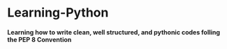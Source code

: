 # Learning-Python

#### Learning how to write clean, well structured, and pythonic codes folling the PEP 8 Convention
